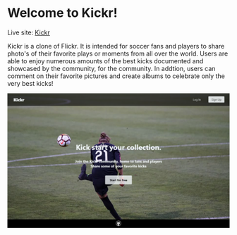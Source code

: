 # Welcome to Kickr!

Live site: [Kickr](https://kickr-sports.herokuapp.com/)

Kickr is a clone of Flickr. It is intended for soccer fans and players to share photo's of their favorite plays or moments from all over the world. Users are able to enjoy numerous amounts of the best kicks documented and showcased by the community, for the community. In addtion, users can comment on their favorite pictures and create albums to celebrate only the very best kicks!

![](https://github.com/AlwynGrant/Kickr/blob/main/imagesW/kickr-intro.PNG)


